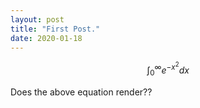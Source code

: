 ```yaml
---
layout: post
title: "First Post."
date: 2020-01-18
---
```


$$\int_0^\infty e^{-x^2} dx$$

Does the above equation render??

